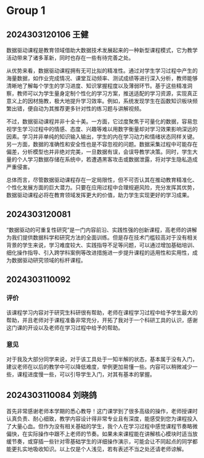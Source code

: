 # Group 1

## 2024303120106 王健

数据驱动课程是教育领域借助大数据技术发展起来的一种新型课程模式，它为教学活动带来了诸多革新，同时也存在一些有待完善之处。

从优势来看，数据驱动课程拥有无可比拟的精准性。通过对学生学习过程中产生的海量数据，如作业完成情况、课堂互动频率、测试成绩等进行深入分析，教师能够清晰地了解每个学生的学习进度、知识掌握程度以及薄弱环节。基于这些精准洞察，教师可以为学生量身定制个性化的学习方案，推送适配的学习资源，实现真正意义上的因材施教，极大地提升学习效率。例如，系统发现学生在函数知识板块频繁出错，便自动为其推荐更多针对性的练习题与讲解视频。

不过，数据驱动课程并非十全十美。一方面，它过度聚焦于可量化的数据，容易忽视学生学习过程中的情感、态度、兴趣等难以用数字衡量却对学习效果影响深远的因素。学习并非单纯的知识输入输出，学生的内在学习动力和情绪状态同样关键。另一方面，数据的准确性和安全性也是不容忽视的问题。数据采集过程中可能存在偏差，分析模型也并非绝对完美，一旦数据有误，会误导教学决策。同时，学生大量的个人学习数据存储在系统中，若遭遇黑客攻击或数据泄露，将对学生隐私造成严重侵害。

总体而言，尽管数据驱动课程存在一定局限性，但不可否认其在推动教育精准化、个性化发展方面的巨大潜力。只要在应用过程中合理规避风险，充分发挥其优势，数据驱动课程必将在教育领域发挥更大的价值，助力学生实现更好的学习成果。

## 2024303120081

“数据驱动的可重复性研究”是一门内容前沿、实践性强的创新课程，高老师的讲解为我们提供数据科学和研究方法的全面训练。但是存在技术门槛较高对于没有相关背景的学生来说，学习难度较大、实践指导不足等问题，可以通过增加基础培训、细化操作指导、引入跨学科案例等改进措施进一步提升课程的适用性和实用性，成为数据驱动研究领域的标杆课程。

## 2024303110092

### 评价

该课程学习内容对于研究生科研很有帮助，老师在课程学习过程中给予学生最大的帮助，并且老师对于课程准备非常充分，开拓了我对于一个科研工具的认识，感谢这门课的开设以及老师在学习过程中给予的帮助。

### 意见

对于我及大部分同学来说，对于该工具处于一知半解的状态，基本属于没有入门，建议老师在以后的教学中可以降低难度，举例更加易懂一些。内容可以稍微减少一些，课程进度慢一些，可以引导学生入门，对其有基本的掌握。

## 2024303110084 刘晓鸽

首先非常感谢老师本学期的悉心教导！这门课学到了很多高级的操作，老师授课时认真负责、耐心细致，教学内容设计得非常专业且有深度，能感受到您为课程投入了大量心血。但作为没有相关基础的学生，我个人在学习过程中感觉课程节奏略微偏快，在实际操作中跟不上老师的节奏。如果未来课程能在讲解核心模块时适当放缓节奏，或穿插一些针对零基础学生的详细操作演示，可能会让不同起点的同学都能更扎实地吸收知识。以上仅是个人浅见，若有表述不当之处还请老师谅解。
